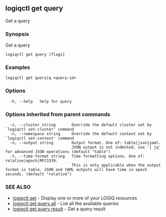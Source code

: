 ## logiqctl get query

Get a query

### Synopsis

Get a query

```
logiqctl get query [flags]
```

### Examples

```
logiqctl get query|q <query-id>
```

### Options

```
  -h, --help   help for query
```

### Options inherited from parent commands

```
  -c, --cluster string       Override the default cluster set by `logiqctl set-cluster' command
  -n, --namespace string     Override the default context set by `logiqctl set-context' command
  -o, --output string        Output format. One of: table|json|yaml. 
                             JSON output is not indented, use '| jq' for advanced JSON operations (default "table")
  -t, --time-format string   Time formatting options. One of: relative|epoch|RFC3339. 
                             This is only applicable when the output format is table. JSON and YAML outputs will have time in epoch seconds. (default "relative")
```

### SEE ALSO

* [logiqctl get](logiqctl_get.md)	 - Display one or more of your LOGIQ resources
* [logiqctl get query all](logiqctl_get_query_all.md)	 - List all the available queries
* [logiqctl get query result](logiqctl_get_query_result.md)	 - Get a query result

